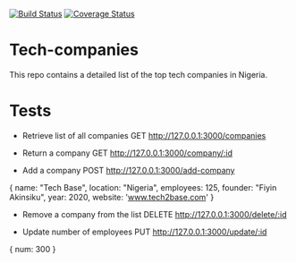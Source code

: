 [![Build Status](https://travis-ci.org/Fiyin-Anne/tech-companies.svg?branch=develop)](https://travis-ci.org/Fiyin-Anne/tech-companies) [![Coverage Status](https://coveralls.io/repos/github/Fiyin-Anne/tech-companies/badge.svg?branch=develop)](https://coveralls.io/github/Fiyin-Anne/tech-companies?branch=develop)

# Tech-companies

This repo contains a detailed list of the top tech companies in Nigeria.

# Tests

- Retrieve list of all companies
GET  http://127.0.0.1:3000/companies

- Return a company
GET  http://127.0.0.1:3000/company/:id

- Add a company
POST http://127.0.0.1:3000/add-company

{
    name: "Tech Base",
    location: "Nigeria",
    employees: 125,
    founder: "Fiyin Akinsiku",
    year: 2020,
    website: 'www.tech2base.com'
}

- Remove a company from the list
DELETE http://127.0.0.1:3000/delete/:id

- Update number of employees
PUT http://127.0.0.1:3000/update/:id

{
    num: 300
}
